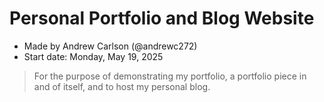 # Personal Portfolio and Blog Website

- Made by Andrew Carlson (@andrewc272)
- Start date: Monday, May 19, 2025

> For the purpose of demonstrating my portfolio, a portfolio piece in and of itself, and to host my personal blog.
